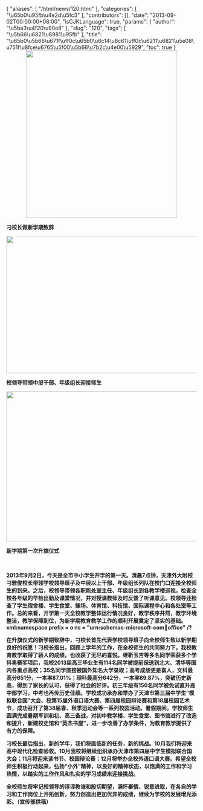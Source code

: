 {
    "aliases": [
        "/html/news/120.html"
    ],
    "categories": [
        "\u65b0\u95fb\u4e2d\u5fc3"
    ],
    "contributors": [],
    "date": "2013-09-02T00:00:00+08:00",
    "isCJKLanguage": true,
    "params": {
        "author": "\u5ba3\u4f20\u90e8"
    },
    "slug": "120",
    "tags": [
        "\u5b66\u6821\u8981\u95fb"
    ],
    "title": "\u65b0\u5b66\u671f\uff0c\u65b0\u6c14\u8c61\uff0c\u6211\u6821\u5e08\u751f\u8fce\u6765\u5f00\u5b66\u7b2c\u4e00\u5929",
    "toc": true
}
**<img
    src="https://cdn.tfls.online/mirror/full/96a0710281fca695dcadcc59cb6b6d0f624e5c41.jpg"
    style="display:block;margin-left:auto;margin-right:auto;"
    decoding="async"
    fetchpriority="auto"
    loading="lazy"
    height="443"
    width="400"
/>**

**刁校长做新学期致辞**

**<img
    src="https://cdn.tfls.online/mirror/full/1b3f4b0a1891c2c913e8b4b54086d545ad957b14.jpg"
    style="display:block;margin-left:auto;margin-right:auto;"
    decoding="async"
    fetchpriority="auto"
    loading="lazy"
    height="363"
    width="600"
/>**

**校领导带领中层干部、年级组长迎接师生**

**<img
    src="https://cdn.tfls.online/mirror/full/7c0696cfaab69980e5874dcbd8998f669f6552e3.jpg"
    style="display:block;margin-left:auto;margin-right:auto;"
    decoding="async"
    fetchpriority="auto"
    loading="lazy"
    height="397"
    width="600"
/>**

**新学期第一次升旗仪式**

 

**2013年9月2日，今天是全市中小学生开学的第一天。清晨7点钟，天津外大附校刁雅俊校长带领学校领导班子及中层以上干部、年级组长列队在校门口迎接全校师生的到来。之后，校领导带领各职能处室主任、年级组长到各教学楼巡视，检查全校各年级的早检出勤及课堂情况，并对授课教师及时反馈了听课意见。校领导还检查了学生宿舍楼、学生食堂、操场、体育馆、科技馆、国际课程中心和各处室等工作。总的来看，开学第一天全校教学整体运行情况良好，教学秩序井然，教学环境整洁，教学保障到位，为新学期教育教学工作的顺利开展奠定了坚实的基础。xml:namespace prefix = o ns = "urn:schemas-microsoft-com:office:office" /?**

**在升旗仪式的新学期致辞中，刁校长首先代表学校领导班子向全校师生致以新学期良好的祝愿！刁校长指出，回顾上学年的工作，在全校师生的共同努力下，我校教育教学取得了骄人的成绩，也收获了无尽的喜悦。继靳玉吉等多名同学荣获多个学科奥赛奖项后，我校2013届高三毕业生有114名同学被提前保送到北大、清华等国内各重点高校；35名同学直接被国外知名大学录取；高考成绩更是喜人，文科最高分651分，一本率87.01%；理科最高分642分，一本率89.87%，突破历史新高，得到了家长的认可，获得了社会的好评。初三年级有150名同学被免试直升高中部学习，中考也再传历史佳绩。学校成功承办和举办了天津市第三届中学生“模拟联合国”大会、校第15届外语口语大赛、第四届校园辩论赛和第18届校园艺术节，成功召开了第38届春、秋季运动会等一系列校园活动。暑假期间，学校师生圆满完成暑期军训和初、高三备战，对初中教学楼、学生食堂、图书馆进行了改造和提升，新建校史馆和“英杰书屋”，进一步改善了办学条件，为教育教学提供了有力的保障。**

**刁校长最后指出，新的学年，我们将面临新的任务，新的挑战。10月我们将迎来高中现代化检查验收。10月我校将继续组织承办天津市第四届中学生模拟联合国大会；11月将迎来读书节、校园辩论赛；12月将举办全校外语口语大赛。希望全校师生积极行动起来，弘扬“小外”精神，以良好的精神状态，以饱满的工作和学习热情，以踏实的工作作风和扎实的学习成绩来迎接挑战。**

**全校师生将牢记校领导的谆谆教诲和殷切期望，满怀豪情、锐意进取，在各自的学习和工作岗位上开拓创新，努力创造出更加优异的成绩，继续为学校的发展增光添彩。（宣传部供稿）**


